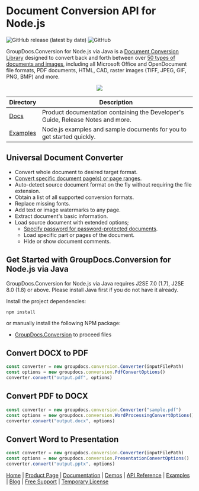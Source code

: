 # Document Conversion API for Node.js

![GitHub release (latest by date)](https://img.shields.io/github/v/release/groupdocs-conversion/GroupDocs.conversion-for-Java) ![GitHub](https://img.shields.io/github/license/groupdocs-conversion/GroupDocs.Conversion-for-Java)

GroupDocs.Conversion for Node.js via Java is a [Document Conversion Library](https://products.groupdocs.com/conversion/nodejs-java/) designed to convert back and forth between over [50 types of documents and images](https://docs.groupdocs.com/conversion/nodejs-java/supported-file-formats/), including all Microsoft Office and OpenDocument file formats, PDF documents, HTML, CAD, raster images (TIFF, JPEG, GIF, PNG, BMP) and more. 

<p align="center">

  <a title="Download complete GroupDocs.Conversion for Java source code" href="https://github.com/groupdocs-conversion/GroupDocs.Conversion-for-Node.js-via-Java/archive/refs/heads/master.zip">
	<img src="https://raw.github.com/AsposeExamples/java-examples-dashboard/master/images/downloadZip-Button-Large.png" />
  </a>
</p>

Directory | Description
--------- | -----------
[Docs](https://github.com/groupdocs-conversion/GroupDocs.Conversion-Docs)  | Product documentation containing the Developer's Guide, Release Notes and more.
[Examples](https://github.com/groupdocs-conversion/GroupDocs.Conversion-for-Node.js-via-Java/tree/master/Examples)  | Node.js examples and sample documents for you to get started quickly. 

## Universal Document Converter 

- Convert whole document to desired target format.
- [Convert specific document page(s) or page ranges](https://docs.groupdocs.com/conversion/nodejs-java/convert-specific-pages/).
- Auto-detect source document format on the fly without requiring the file extension.
- Obtain a list of all supported conversion formats.
- Replace missing fonts.
- Add text or image watermarks to any page.
- Extract document's basic information.
- Load source document with extended options;
   - [Specify password for password-protected documents](https://docs.groupdocs.com/conversion/nodejs-java/load-password-protected-document/).
   - Load specific part or pages of the document.
   - Hide or show document comments.

## Get Started with GroupDocs.Conversion for Node.js via Java

GroupDocs.Conversion for Node.js via Java requires J2SE 7.0 (1.7), J2SE 8.0 (1.8) or above. Please install Java first if you do not have it already. 

Install the project dependencies:
```
npm install
```
  or manually install the following NPM package:
  * [GroupDocs.Conversion](https://www.npmjs.com/package/@groupdocs/groupdocs.conversion) to proceed files

## Convert DOCX to PDF

```js
const converter = new groupdocs.conversion.Converter(inputFilePath)
const options = new groupdocs.conversion.PdfConvertOptions()
converter.convert("output.pdf", options)
```

## Convert PDF to DOCX

```js
const converter = new groupdocs.conversion.Converter("sample.pdf")
const options = new groupdocs.conversion.WordProcessingConvertOptions()
converter.convert("output.docx", options)
```

## Convert Word to Presentation

```js
const converter = new groupdocs.conversion.Converter(inputFilePath)
const options = new groupdocs.conversion.PresentationConvertOptions()
converter.convert("output.pptx", options)
```

[Home](https://www.groupdocs.com/) | [Product Page](https://products.groupdocs.com/conversion/nodejs-java) | [Documentation](https://docs.groupdocs.com/conversion/nodejs-java/) | [Demos](https://products.groupdocs.app/conversion/family) | [API Reference](https://reference.groupdocs.com/conversion/nodejs-java/) | [Examples](https://github.com/groupdocs-conversion/GroupDocs.Conversion-for-Node.js-via-Java/tree/master/Examples) | [Blog](https://blog.groupdocs.com/category/annotation/) | [Free Support](https://forum.groupdocs.com/c/conversion) | [Temporary License](https://purchase.groupdocs.com/temporary-license)
